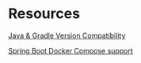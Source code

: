 # Resources

[Java & Gradle Version Compatibility](https://docs.gradle.org/current/userguide/compatibility.html)

[Spring Boot Docker Compose support](https://docs.spring.io/spring-boot/docs/3.1.1/reference/htmlsingle/#features.docker-compose)
